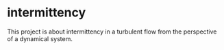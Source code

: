 # intermittency
This project is about intermittency in a turbulent flow from the perspective of a dynamical system.

